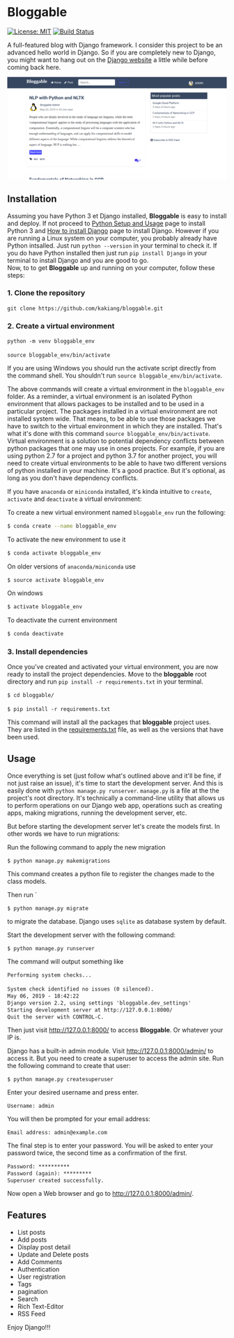 # Bloggable  

[![License: MIT](https://img.shields.io/badge/License-MIT-yellow.svg)](https://opensource.org/licenses/MIT) 
[![Build Status](https://travis-ci.org/kakiang/bloggable.svg?branch=master)](https://travis-ci.org/kakiang/bloggable)

A full-featured blog with Django framework. I consider this project to be an advanced hello world in Django. So if 
you are completely new to Django, you might want to hang out on the [Django website](https://docs.djangoproject.com) a 
little while before coming back here.

<img alt="Bloggable Post Detail page" src="screenshots/bloggable_home.png"/>

<!-- ![bloggable Home image](screenshots/bloggable_home.png "Bloggable Home page") -->

## Installation
Assuming you have Python 3 et Django installed, __Bloggable__ is easy to install and deploy. If not proceed to 
[Python Setup and Usage](https://docs.python.org/3/using/index.html) page to install Python 3 and 
[How to install Django](https://docs.djangoproject.com/en/2.1/topics/install/) page to install Django. 
However if you are running a Linux system on your computer, you probably already have Python intsalled. Just run 
`python --version` in your terminal to check it. If you do have Python installed then just run `pip install Django` 
in your terminal to install Django and you are good to go.  
Now, to to get __Bloggable__ up and running on your computer, follow these steps:

### 1. Clone the repository
```
git clone https://github.com/kakiang/bloggable.git
```
### 2. Create a virtual environment
```
python -m venv bloggable_env

source bloggable_env/bin/activate
```
If you are using Windows you should run the activate script directly from the command shell. You shouldn't 
run `source bloggable_env/bin/activate`.

The above commands will create a virtual environment in the `bloggable_env` folder. As a reminder, a virtual 
environment is an isolated Python environment that allows packages to be installed and to be used in a particular project. 
The packages installed in a virtual environment are not  installed system wide. That means, to be able to use those 
packages we have to switch to the virtual environment in which they are installed. That's what it's done with this 
command `source bloggable_env/bin/activate`. Virtual environment is a solution to potential dependency conflicts between 
python packages that one may use in ones projects. For example, if you are using python 2.7 for a project and 
python 3.7 for another project, you will need to create virtual environments to be able to have two different versions 
of python installed in your machine. It's a good practice. But it's optional, as long as you don't have dependency conflicts.

If you have `anaconda` or `miniconda` installed, it's kinda intuitive to `create`, `activate` and `deactivate` 
a virtual environment:

To create a new virtual environment named `bloggable_env` run the following:
```bash
$ conda create --name bloggable_env
```  

To activate the new environment to use it

```bash
$ conda activate bloggable_env
```
On older versions of `anaconda/miniconda` use 

```
$ source activate bloggable_env
```

On windows

```bash
$ activate bloggable_env
```

To deactivate the current environment

```bash
$ conda deactivate
```

### 3. Install dependencies

Once you've created and activated your virtual environment, you are now ready to install the project dependencies. 
Move to the __bloggable__ root directory and run `pip install -r requirements.txt` in your terminal.
```
$ cd bloggable/

$ pip install -r requirements.txt
```
 This command will install all the packages that __bloggable__ project uses. They are listed in the 
 [requirements.txt](https://github.com/kakiang/bloggable/blob/master/requirements.txt) file, as well as the versions 
 that have been used.

 ## Usage

 Once everything is set (just follow what's outlined above and it'll be fine, if not just raise an issue), it's time 
 to start the development server. And this is easily done with `python manage.py runserver`. `manage.py` is a file at 
 the the project's root directory. It's technically a command-line utility that allows us to perform operations on our 
 Django web app, operations such as creating apps, making migrations, running the development server, etc. 
 
 But before starting the development server let's create the models first. In other words we have to run migrations:

Run the following command to apply the new migration
```
$ python manage.py makemigrations
``` 
This command creates a python file to register the changes made to the class models.

Then run `
```
$ python manage.py migrate
``` 
to migrate the database. Django uses `sqlite` as database system by default.
 
 Start the development server with the following command:

 ```
$ python manage.py runserver
```
The command will output something like

```
Performing system checks...

System check identified no issues (0 silenced).
May 06, 2019 - 18:42:22
Django version 2.2, using settings 'bloggable.dev_settings'
Starting development server at http://127.0.0.1:8000/
Quit the server with CONTROL-C.
```
Then just visit http://127.0.0.1:8000/ to access __Bloggable__. Or whatever your IP is.

Django has a built-in admin module. Visit http://127.0.0.1:8000/admin/ to access it. But you need to create a 
superuser to access the admin site. Run the following command to create that user:

```
$ python manage.py createsuperuser
```

Enter your desired username and press enter.

```
Username: admin
```

You will then be prompted for your email address:

```
Email address: admin@example.com
```
The final step is to enter your password. You will be asked to enter your password twice, the second time as a 
confirmation of the first.

```
Password: **********
Password (again): *********
Superuser created successfully.
```
Now open a Web browser and go to http://127.0.0.1:8000/admin/. 


<!-- Notice the db.sqlite3 file is not empty. There are some mock data in the database. the admin username is `Admin` 
and password `testing221`. There is a second user with `Morty` as username and `testing221` as password. -->

## Features
- List posts
- Add posts
- Display post detail
- Update and Delete posts
- Add Comments
- Authentication
- User registration
- Tags
- pagination
- Search
- Rich Text-Editor
- RSS Feed
<!-- - Clap (like) posts -->


Enjoy Django!!!
